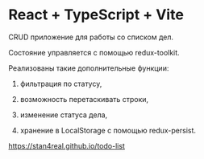 # React + TypeScript + Vite

CRUD приложение для работы со списком дел.

Состояние управляется с помощью redux-toolkit.

Реализованы такие дополнительные функции: 

1) фильтрация по статусу,

2) возможность перетаскивать строки,

3) изменение статуса дела,

4) хранение в LocalStorage с помощью redux-persist.

https://stan4real.github.io/todo-list
